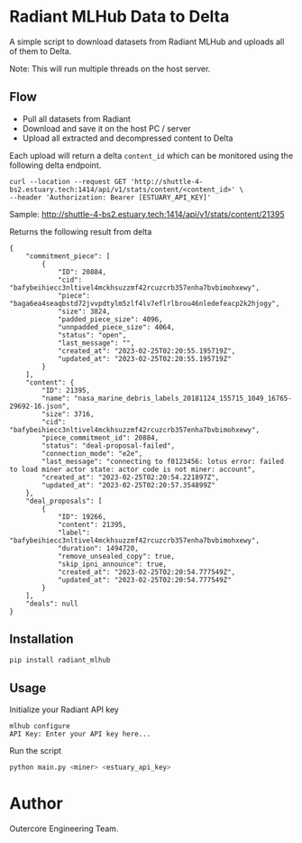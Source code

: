 # Radiant MLHub Data to Delta

A simple script to download datasets from Radiant MLHub and uploads all of them to Delta.

Note: This will run multiple threads on the host server. 

## Flow
- Pull all datasets from Radiant
- Download and save it on the host PC / server
- Upload all extracted and decompressed content to Delta

Each upload will return a delta `content_id` which can be monitored using the following delta endpoint.
```
curl --location --request GET 'http://shuttle-4-bs2.estuary.tech:1414/api/v1/stats/content/<content_id>' \
--header 'Authorization: Bearer [ESTUARY_API_KEY]'
```

Sample: http://shuttle-4-bs2.estuary.tech:1414/api/v1/stats/content/21395

Returns the following result from delta

```
{
    "commitment_piece": [
        {
            "ID": 20884,
            "cid": "bafybeihiecc3nltivel4mckhsuzzmf42rcuzcrb357enha7bvbimohxewy",
            "piece": "baga6ea4seaqbstd72jvvpdtylm5zlf4lv7eflrlbrou46nledefeacp2k2hjogy",
            "size": 3824,
            "padded_piece_size": 4096,
            "unnpadded_piece_size": 4064,
            "status": "open",
            "last_message": "",
            "created_at": "2023-02-25T02:20:55.195719Z",
            "updated_at": "2023-02-25T02:20:55.195719Z"
        }
    ],
    "content": {
        "ID": 21395,
        "name": "nasa_marine_debris_labels_20181124_155715_1049_16765-29692-16.json",
        "size": 3716,
        "cid": "bafybeihiecc3nltivel4mckhsuzzmf42rcuzcrb357enha7bvbimohxewy",
        "piece_commitment_id": 20884,
        "status": "deal-proposal-failed",
        "connection_mode": "e2e",
        "last_message": "connecting to f0123456: lotus error: failed to load miner actor state: actor code is not miner: account",
        "created_at": "2023-02-25T02:20:54.221897Z",
        "updated_at": "2023-02-25T02:20:57.354899Z"
    },
    "deal_proposals": [
        {
            "ID": 19266,
            "content": 21395,
            "label": "bafybeihiecc3nltivel4mckhsuzzmf42rcuzcrb357enha7bvbimohxewy",
            "duration": 1494720,
            "remove_unsealed_copy": true,
            "skip_ipni_announce": true,
            "created_at": "2023-02-25T02:20:54.777549Z",
            "updated_at": "2023-02-25T02:20:54.777549Z"
        }
    ],
    "deals": null
}
```

## Installation
```bash
pip install radiant_mlhub
```

## Usage
Initialize your Radiant API key
```
mlhub configure
API Key: Enter your API key here...
```

Run the script
```bash
python main.py <miner> <estuary_api_key>
```

# Author
Outercore Engineering Team.
